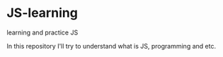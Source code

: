 # JS-learning
learning and practice JS

In this repository I'll try to understand what is JS, programming and etc.
